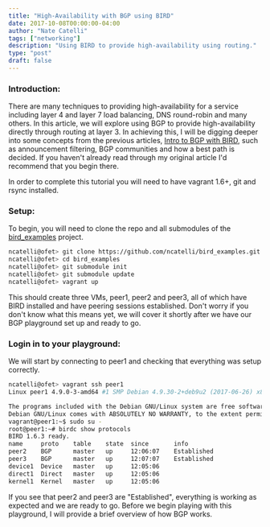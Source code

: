```yaml
---
title: "High-Availability with BGP using BIRD"
date: 2017-10-08T00:00:00-04:00
author: "Nate Catelli"
tags: ["networking"]
description: "Using BIRD to provide high-availability using routing."
type: "post"
draft: false
---
```


### Introduction:
There are many techniques to providing high-availability for a service including layer 4 and layer 7 load balancing, DNS round-robin and many others. In this article, we will explore using BGP to provide high-availability directly through routing at layer 3. In achieving this, I will be digging deeper into some concepts from the previous articles, [Intro to BGP with BIRD](/post/intro-to-bgp/), such as announcement filtering, BGP communities and how a best path is decided. If you haven't already read through my original article I'd recommend that you begin there.

In order to complete this tutorial you will need to have vagrant 1.6+, git and rsync installed.

### Setup:
To begin, you will need to clone the repo and all submodules of the [bird_examples](https://github.com/ncatelli/bird_examples.git) project.

```bash
ncatelli@ofet> git clone https://github.com/ncatelli/bird_examples.git
ncatelli@ofet> cd bird_examples
ncatelli@ofet> git submodule init
ncatelli@ofet> git submodule update
ncatelli@ofet> vagrant up
```

This should create three VMs, peer1, peer2 and peer3, all of which have BIRD installed and have peering sessions established. Don't worry if you don't know what this means yet, we will cover it shortly after we have our BGP playground set up and ready to go.

### Login in to your playground:
We will start by connecting to peer1 and checking that everything was setup correctly.

```bash
ncatelli@ofet> vagrant ssh peer1
Linux peer1 4.9.0-3-amd64 #1 SMP Debian 4.9.30-2+deb9u2 (2017-06-26) x86_64 

The programs included with the Debian GNU/Linux system are free software; the exact distribution terms for each program are described in the individual files in /usr/share/doc/*/copyright.
Debian GNU/Linux comes with ABSOLUTELY NO WARRANTY, to the extent permitted by applicable law. 
vagrant@peer1:~$ sudo su -
root@peer1:~# birdc show protocols
BIRD 1.6.3 ready.
name     proto    table    state  since       info
peer2    BGP      master   up     12:06:07    Established
peer3    BGP      master   up     12:07:07    Established
device1  Device   master   up     12:05:06    
direct1  Direct   master   up     12:05:06    
kernel1  Kernel   master   up     12:05:06    
```

If you see that peer2 and peer3 are "Established", everything is working as expected and we are ready to go. Before we begin playing with this playground, I will provide a brief overview of how BGP works.

